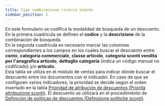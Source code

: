 ```yaml
---
title: tipo combinazione ricerca sconto
sidebar_position: 2
---
```


En este formulario se codifica la modalidad de búsqueda de un descuento.  
En la primera cuadrícula se definen el **codice** y la **descrizione** de la combinación de búsqueda.  
En la segunda cuadrícula es necesario marcar las columnas correspondientes a los campos en los cuales buscar el descuento entre: **conto**, **categoria commerciale**, **classe articolo**, **categoria sconti vendita per l'anagrafica articolo**, **dettaglio categoria** (indica un código manual no codificado) y/o **articolo**.  
Esta tabla se utiliza en el módulo de ventas para indicar dónde buscar el descuento entre los documentos con el indicador. En caso de que se configuren varios indicadores, la prioridad se decide según el orden insertado en la tabla [Prioridad de atribución de descuentos (Priorità attribuzione sconti)](/docs/sales/price-control/priority). El descuento se utilizará en el procedimiento de [Definición de políticas de descuentos (Definizione politiche sconti)](/docs/sales/price-control/definition).